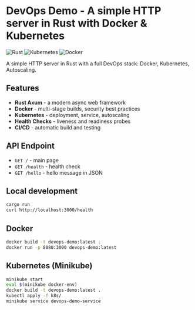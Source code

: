 # DevOps Demo - A simple HTTP server in Rust with Docker & Kubernetes

![Rust](https://img.shields.io/badge/Rust-1.78+-orange)
![Kubernetes](https://img.shields.io/badge/Kubernetes-1.28+-blue)
![Docker](https://img.shields.io/badge/Docker-24.0+-lightblue)

A simple HTTP server in Rust with a full DevOps stack: Docker, Kubernetes, Autoscaling.

## Features

- **Rust Axum** - a modern async web framework
- **Docker** - multi-stage builds, security best practices
- **Kubernetes** - deployment, service, autoscaling
- **Health Checks** - liveness and readiness probes
- **CI/CD** - automatic build and testing

## API Endpoint
- `GET /` - main page
- `GET /health` - health check
- `GET /hello` - hello message in JSON

## Local development
```bash
cargo run
curl http://localhost:3000/health
```

## Docker
```bash
docker build -t devops-demo:latest .
docker run -p 8080:3000 devops-demo:latest
```

## Kubernetes (Minikube)
```bash
minikube start
eval $(minikube docker-env)
docker build -t devops-demo:latest .
kubectl apply -f k8s/
minikube service devops-demo-service
```

